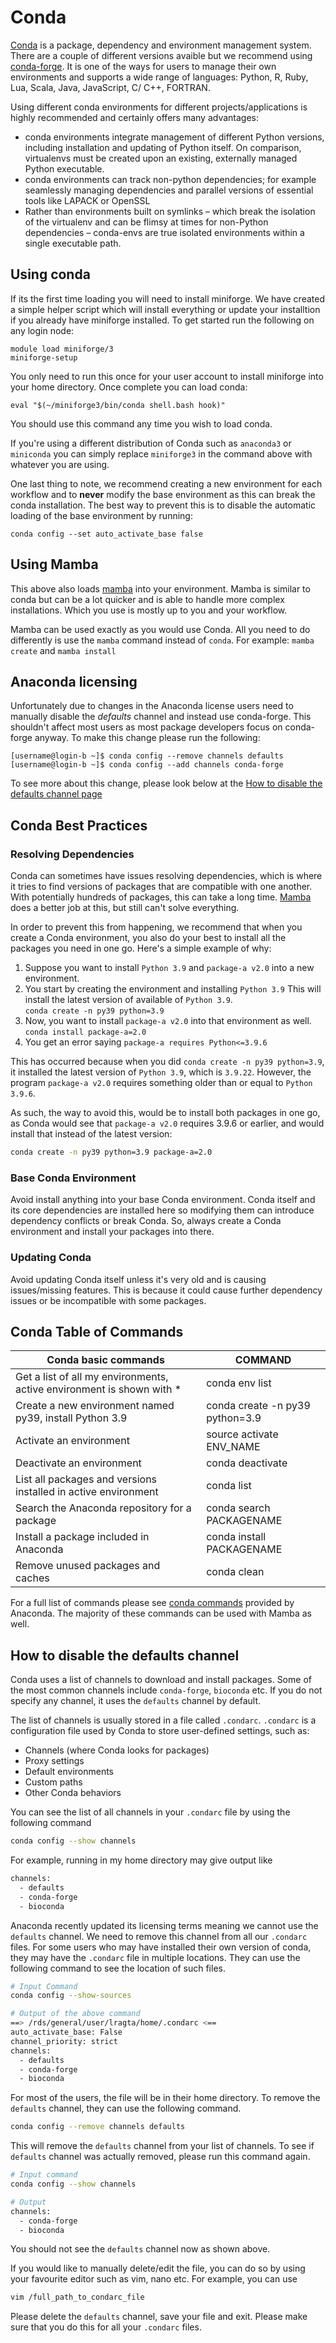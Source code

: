 # Conda

[Conda](https://docs.conda.io/en/latest/index.html) is a package, dependency and environment management system. There are a couple of different versions avaible but we recommend using [conda-forge](https://conda-forge.org/download/). It is one of the ways for users to manage their own environments and supports a wide range of languages: Python, R, Ruby, Lua, Scala, Java, JavaScript, C/ C++, FORTRAN.

Using different conda environments for different projects/applications is highly recommended and certainly offers many advantages:

* conda environments integrate management of different Python versions, including installation and updating of Python itself. On comparison, virtualenvs must be created upon an existing, externally managed Python executable.
* conda environments can track non-python dependencies; for example seamlessly managing dependencies and parallel versions of essential tools like LAPACK or OpenSSL
* Rather than environments built on symlinks – which break the isolation of the virtualenv and can be flimsy at times for non-Python dependencies – conda-envs are true isolated environments within a single executable path.


## Using conda
If its the first time loading you will need to install miniforge. We have created a simple helper script which will install everything or update your installtion if you already have miniforge installed. To get started run the following on any login node:

```
module load miniforge/3
miniforge-setup
```

You only need to run this once for your user account to install miniforge into your home directory. Once complete you can load conda:

```
eval "$(~/miniforge3/bin/conda shell.bash hook)"
```

You should use this command any time you wish to load conda. 

If you're using a different distribution of Conda such as `anaconda3` or `miniconda` you can simply replace `miniforge3` in the command above with whatever you are using.

One last thing to note, we recommend creating a new environment for each workflow and to **never** modify the base environment as this can break the conda installation. The best way to prevent this is to disable the automatic loading of the base environment by running:

```
conda config --set auto_activate_base false
```

## Using Mamba
This above also loads [mamba](https://mamba.readthedocs.io/en/latest/user_guide/mamba.html) into your environment. Mamba is similar to conda but can be a lot quicker and is able to handle more complex installations. Which you use is mostly up to you and your workflow. 

Mamba can be used exactly as you would use Conda. All you need to do differently is use the `mamba` command instead of `conda`. For example: `mamba create` and `mamba install`

## Anaconda licensing
Unfortunately due to changes in the Anaconda license users need to manually disable the *defaults* channel and instead use conda-forge. This shouldn't affect most users as most package developers focus on conda-forge anyway. To make this change please run the following:

```console
[username@login-b ~]$ conda config --remove channels defaults
[username@login-b ~]$ conda config --add channels conda-forge
```
To see more about this change, please look below at the [How to disable the defaults channel page](#how-to-disable-the-defaults-channel)

## Conda Best Practices

### Resolving Dependencies
Conda can sometimes have issues resolving dependencies, which is where it tries to find versions of packages that are compatible with one another. With potentially hundreds of packages, this can take a long time. [Mamba](#using-mamba) does a better job at this, but still can't solve everything.

In order to prevent this from happening, we recommend that when you create a Conda environment, you also do your best to install all the packages you need in one go. Here's a simple example of why:

1. Suppose you want to install `Python 3.9` and `package-a v2.0` into a new environment.
1. You start by creating the environment and installing `Python 3.9` This will install the latest version of available of `Python 3.9`. <br /> `conda create -n py39 python=3.9`
1. Now, you want to install `package-a v2.0` into that environment as well. <br /> `conda install package-a=2.0`
1. You get an error saying `package-a requires Python<=3.9.6`

This has occurred because when you did `conda create -n py39 python=3.9`, it installed the latest version of `Python 3.9`, which is `3.9.22`. However, the program `package-a v2.0` requires something older than or equal to `Python 3.9.6`.

As such, the way to avoid this, would be to install both packages in one go, as Conda would see that `package-a v2.0` requires 3.9.6 or earlier, and would install that instead of the latest version:
```bash
conda create -n py39 python=3.9 package-a=2.0
```
### Base Conda Environment
Avoid install anything into your base Conda environment. Conda itself and its core dependencies are installed here so modifying them can introduce dependency conflicts or break Conda. So, always create a Conda environment and install your packages into there.

### Updating Conda
Avoid updating Conda itself unless it's very old and is causing issues/missing features. This is because it could cause further dependency issues or be incompatible with some packages.

## Conda Table of Commands

| Conda basic commands | COMMAND |
| -------------------- | ------- |
| Get a list of all my environments, active environment is shown with * | conda env list |
| Create a new environment named py39, install Python 3.9 | conda create -n py39 python=3.9 |
| Activate an environment | source activate ENV_NAME |
| Deactivate an environment | conda deactivate |
| List all packages and versions installed in active environment | conda list |
| Search the Anaconda repository for a package | conda search PACKAGENAME |
| Install a package included in Anaconda | conda install PACKAGENAME |
| Remove unused packages and caches | conda clean |

For a full list of commands please see [conda commands](https://docs.conda.io/projects/conda/en/stable/commands/index.html) provided by Anaconda.
The majority of these commands can be used with Mamba as well.

## How to disable the defaults channel

Conda uses a list of channels to download and install packages. Some of the most common channels include `conda-forge`, `bioconda` etc. If you do not specify any channel, it uses the `defaults` channel by default.

The list of channels is usually stored in a file called `.condarc`. `.condarc` is a configuration file used by Conda to store user-defined settings, such as:

* Channels (where Conda looks for packages)
* Proxy settings
* Default environments
* Custom paths
* Other Conda behaviors

You can see the list of all channels in your `.condarc` file by using the following command

```bash
conda config --show channels
```

For example, running in my home directory may give output like
```bash
channels:
  - defaults
  - conda-forge
  - bioconda
```

Anaconda recently updated its licensing terms meaning we cannot use the `defaults` channel. We need to remove this channel from all our `.condarc` files. For some users who may have installed their own version of conda, they may have the `.condarc` file in multiple locations. They can use the following command to see the location of such files.

```bash
# Input Command
conda config --show-sources

# Output of the above command
==> /rds/general/user/lragta/home/.condarc <==
auto_activate_base: False
channel_priority: strict
channels:
  - defaults
  - conda-forge
  - bioconda

```

For most of the users, the file will be in their home directory. To remove the `defaults` channel, they can use the following command.

```bash
conda config --remove channels defaults
```

This will remove the `defaults` channel from your list of channels. To see if `defaults` channel was actually removed, please run this command again.

```bash
# Input command
conda config --show channels

# Output
channels:
  - conda-forge
  - bioconda
```

You should not see the `defaults` channel now as shown above.

If you would like to manually delete/edit the file, you can do so by using your favourite editor such as vim, nano etc. For example, you can use

```bash
vim /full_path_to_condarc_file
```

Please delete the `defaults` channel, save your file and exit. Please make sure that you do this for all your `.condarc` files.
